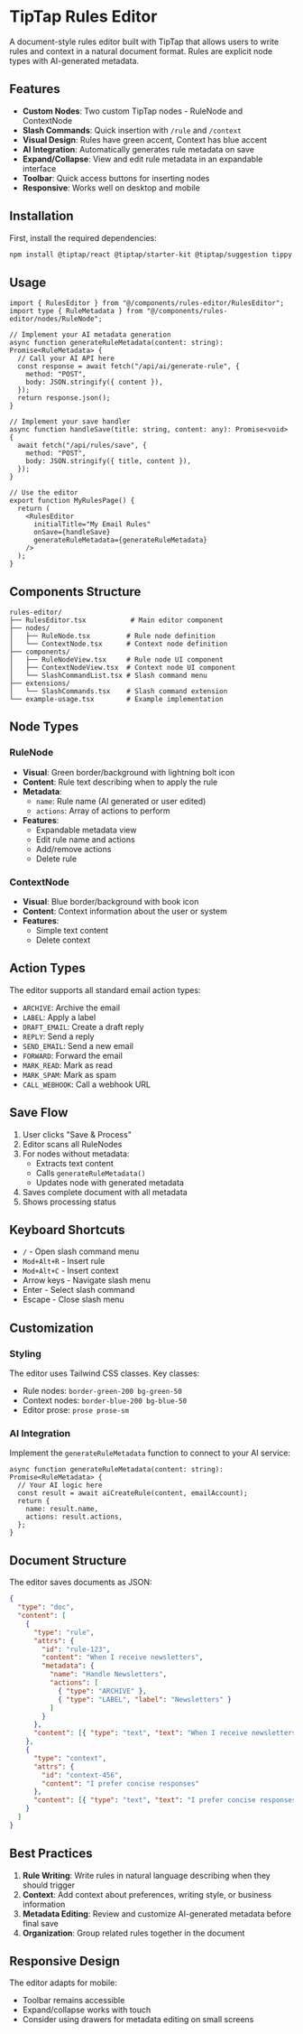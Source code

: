 # TipTap Rules Editor

A document-style rules editor built with TipTap that allows users to write rules and context in a natural document format. Rules are explicit node types with AI-generated metadata.

## Features

- **Custom Nodes**: Two custom TipTap nodes - RuleNode and ContextNode
- **Slash Commands**: Quick insertion with `/rule` and `/context`
- **Visual Design**: Rules have green accent, Context has blue accent
- **AI Integration**: Automatically generates rule metadata on save
- **Expand/Collapse**: View and edit rule metadata in an expandable interface
- **Toolbar**: Quick access buttons for inserting nodes
- **Responsive**: Works well on desktop and mobile

## Installation

First, install the required dependencies:

```bash
npm install @tiptap/react @tiptap/starter-kit @tiptap/suggestion tippy.js
```

## Usage

```tsx
import { RulesEditor } from "@/components/rules-editor/RulesEditor";
import type { RuleMetadata } from "@/components/rules-editor/nodes/RuleNode";

// Implement your AI metadata generation
async function generateRuleMetadata(content: string): Promise<RuleMetadata> {
  // Call your AI API here
  const response = await fetch("/api/ai/generate-rule", {
    method: "POST",
    body: JSON.stringify({ content }),
  });
  return response.json();
}

// Implement your save handler
async function handleSave(title: string, content: any): Promise<void> {
  await fetch("/api/rules/save", {
    method: "POST",
    body: JSON.stringify({ title, content }),
  });
}

// Use the editor
export function MyRulesPage() {
  return (
    <RulesEditor
      initialTitle="My Email Rules"
      onSave={handleSave}
      generateRuleMetadata={generateRuleMetadata}
    />
  );
}
```

## Components Structure

```
rules-editor/
├── RulesEditor.tsx           # Main editor component
├── nodes/
│   ├── RuleNode.tsx         # Rule node definition
│   └── ContextNode.tsx      # Context node definition
├── components/
│   ├── RuleNodeView.tsx     # Rule node UI component
│   ├── ContextNodeView.tsx  # Context node UI component
│   └── SlashCommandList.tsx # Slash command menu
├── extensions/
│   └── SlashCommands.tsx    # Slash command extension
└── example-usage.tsx        # Example implementation
```

## Node Types

### RuleNode

- **Visual**: Green border/background with lightning bolt icon
- **Content**: Rule text describing when to apply the rule
- **Metadata**:
  - `name`: Rule name (AI generated or user edited)
  - `actions`: Array of actions to perform
- **Features**:
  - Expandable metadata view
  - Edit rule name and actions
  - Add/remove actions
  - Delete rule

### ContextNode

- **Visual**: Blue border/background with book icon
- **Content**: Context information about the user or system
- **Features**:
  - Simple text content
  - Delete context

## Action Types

The editor supports all standard email action types:

- `ARCHIVE`: Archive the email
- `LABEL`: Apply a label
- `DRAFT_EMAIL`: Create a draft reply
- `REPLY`: Send a reply
- `SEND_EMAIL`: Send a new email
- `FORWARD`: Forward the email
- `MARK_READ`: Mark as read
- `MARK_SPAM`: Mark as spam
- `CALL_WEBHOOK`: Call a webhook URL

## Save Flow

1. User clicks "Save & Process"
2. Editor scans all RuleNodes
3. For nodes without metadata:
   - Extracts text content
   - Calls `generateRuleMetadata()`
   - Updates node with generated metadata
4. Saves complete document with all metadata
5. Shows processing status

## Keyboard Shortcuts

- `/` - Open slash command menu
- `Mod+Alt+R` - Insert rule
- `Mod+Alt+C` - Insert context
- Arrow keys - Navigate slash menu
- Enter - Select slash command
- Escape - Close slash menu

## Customization

### Styling

The editor uses Tailwind CSS classes. Key classes:

- Rule nodes: `border-green-200 bg-green-50`
- Context nodes: `border-blue-200 bg-blue-50`
- Editor prose: `prose prose-sm`

### AI Integration

Implement the `generateRuleMetadata` function to connect to your AI service:

```tsx
async function generateRuleMetadata(content: string): Promise<RuleMetadata> {
  // Your AI logic here
  const result = await aiCreateRule(content, emailAccount);
  return {
    name: result.name,
    actions: result.actions,
  };
}
```

## Document Structure

The editor saves documents as JSON:

```json
{
  "type": "doc",
  "content": [
    {
      "type": "rule",
      "attrs": {
        "id": "rule-123",
        "content": "When I receive newsletters",
        "metadata": {
          "name": "Handle Newsletters",
          "actions": [
            { "type": "ARCHIVE" },
            { "type": "LABEL", "label": "Newsletters" }
          ]
        }
      },
      "content": [{ "type": "text", "text": "When I receive newsletters" }]
    },
    {
      "type": "context",
      "attrs": {
        "id": "context-456",
        "content": "I prefer concise responses"
      },
      "content": [{ "type": "text", "text": "I prefer concise responses" }]
    }
  ]
}
```

## Best Practices

1. **Rule Writing**: Write rules in natural language describing when they should trigger
2. **Context**: Add context about preferences, writing style, or business information
3. **Metadata Editing**: Review and customize AI-generated metadata before final save
4. **Organization**: Group related rules together in the document

## Responsive Design

The editor adapts for mobile:

- Toolbar remains accessible
- Expand/collapse works with touch
- Consider using drawers for metadata editing on small screens
